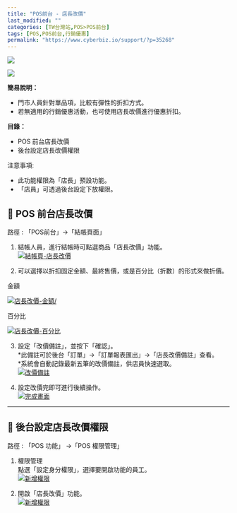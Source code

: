 ```yaml
---
title: "POS前台 - 店長改價"
last_modified: ""
categories: [TW台灣站,POS>POS前台]
tags: [POS,POS前台,行銷優惠]
permalink: "https://www.cyberbiz.io/support/?p=35268"
---
```


![](https://www.cyberbiz.io/support/wp-content/uploads/適用站別.png)

[![](https://www.cyberbiz.io/support/wp-content/uploads/台灣站.png)](https://www.cyberbiz.io/support/?page_id=2490)

**簡易說明：**  

* 門市人員針對單品項，比較有彈性的折扣方式。
* 若無適用的行銷優惠活動，也可使用店長改價進行優惠折扣。

**目錄：**

* POS 前台店長改價 
* 後台設定店長改價權限 



注意事項:  

* 此功能權限為「店長」預設功能。
* 「店員」可透過後台設定下放權限。



## 📌 POS 前台店長改價


路徑 :  「POS前台」→「結帳頁面」  


1. 結帳人員，進行結帳時可點選商品「店長改價」功能。  
[![結帳頁-店長改價](https://www.cyberbiz.io/support/wp-content/uploads/POS前台-店長改價01.png)](https://www.cyberbiz.io/support/wp-content/uploads/POS前台-店長改價01.png)




2. 可以選擇以折扣固定金額、最終售價，或是百分比（折數）的形式來做折價。  


金額

[![店長改價-金額/](https://www.cyberbiz.io/support/wp-content/uploads/POS前台-店長改價02.png)](https://www.cyberbiz.io/support/wp-content/uploads/POS前台-店長改價02.png)

百分比

[![店長改價-百分比](https://www.cyberbiz.io/support/wp-content/uploads/POS前台-店長改價03.png)](https://www.cyberbiz.io/support/wp-content/uploads/POS前台-店長改價03.png)




3. 設定「改價備註」，並按下「確認」。   
*此備註可於後台「訂單」→「訂單報表匯出」→「店長改價備註」查看。   
*系統會自動記錄最新五筆的改價備註，供店員快速選取。  
[![改價備註](https://www.cyberbiz.io/support/wp-content/uploads/POS前台-店長改價04.png)](https://www.cyberbiz.io/support/wp-content/uploads/POS前台-店長改價04.png)




4. 設定改價完即可進行後續操作。  
[![完成畫面](https://www.cyberbiz.io/support/wp-content/uploads/POS前台-店長改價05.png)](https://www.cyberbiz.io/support/wp-content/uploads/POS前台-店長改價05.png)




* * *

## 📌 後台設定店長改價權限


路徑 :  「POS 功能」 →「POS 權限管理」  


1. 權限管理  
點選「設定身分權限」，選擇要開啟功能的員工。  
[![新增權限](https://www.cyberbiz.io/support/wp-content/uploads/POS前台-店長改價06.png)](https://www.cyberbiz.io/support/wp-content/uploads/POS前台-店長改價06.png)



2. 開啟「店長改價」功能。  
[![新增權限](https://www.cyberbiz.io/support/wp-content/uploads/POS前台-店長改價07.png)](https://www.cyberbiz.io/support/wp-content/uploads/POS前台-店長改價07.png)




